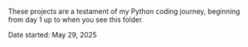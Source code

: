 These projects are a testament of my Python coding journey, beginning from day 1 up to when you see this folder. 

Date started: May 29, 2025

